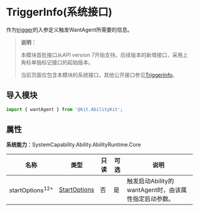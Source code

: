 # TriggerInfo(系统接口)

作为[trigger](js-apis-app-ability-wantAgent.md#wantagenttrigger)的入参定义触发WantAgent所需要的信息。

> **说明：**
> 
> 本模块首批接口从API version 7开始支持。后续版本的新增接口，采用上角标单独标记接口的起始版本。
>
> 当前页面仅包含本模块的系统接口，其他公开接口参见[TriggerInfo](js-apis-inner-wantAgent-triggerInfo.md)。

## 导入模块

```ts
import { wantAgent } from '@kit.AbilityKit';
```

## 属性

**系统能力**：SystemCapability.Ability.AbilityRuntime.Core

| 名称       | 类型                 | 只读 | 可选 | 说明        |
| ---------- | ------------------- | ---- | ---- | ----------- |
| startOptions<sup>12+<sup>|[StartOptions](js-apis-app-ability-startOptions.md)         | 否 | 是 | 触发启动Ability的wantAgent时，由该属性指定启动参数。 |